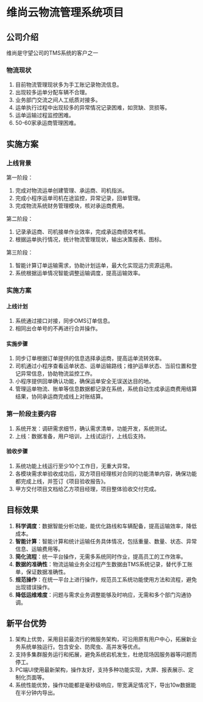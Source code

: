 # 维尚云物流管理系统项目

## 公司介绍
维尚是守望公司的TMS系统的客户之一

### 物流现状
1. 目前物流管理现状多为手工账记录物流信息。
2. 出现较多运单分配车辆不合理。
3. 业务部门交流之间人工纸质对接多。
4. 运单执行过程中出现较多的异常情况记录困难，如货缺、货损等。
5. 运单运输过程监控困难。
6. 50-60家承运商管理困难。

## 实施方案

### 上线背景
第一阶段：
1. 完成对物流运单创建管理、承运商、司机指派。
2. 完成小程序运单司机在途监控，异常记录，回单管理。
3. 完成物流系统财务管理模块，核对承运商费用。

第二阶段：
1. 记录承运商、司机接单作业效率，完成承运商绩效考核。
2. 根据运单执行情况，统计物流管理现状，输出决策报表、图标。

第三阶段：
1. 智能计算订单运输需求，协助计划运单，最大化实现运力资源运用。
2. 系统根据运单情况智能调整运输调度，提高运输效率。

### 实施方案

#### 上线计划
1. 系统通过接口对接，同步OMS订单信息。
2. 相同出仓单号的不再进行合并操作。

#### 实施步骤
1. 同步订单根据订单提供的信息选择承运商，提高运单流转效率。
2. 司机通过小程序查看运单状态、运单运输路线；维护运单状态、当前位置和登记异常信息，协助物流监控工作。
3. 小程序提供回单确认功能，确保运单安全无误送达目的地。
4. 管理运单物流、账单等信息数据都记录在系统，系统自动生成承运商费用结算结果，协同承运商完成线上对账结算。

### 第一阶段主要内容
1. 系统开发：调研需求细节，确认需求清单，功能开发，系统测试。
2. 上线：数据准备，用户培训，上线试运行，上线后支持。

#### 验收步骤
1. 系统功能上线运行至少10个工作日，无重大异常。
2. 各模块需求单验收成功后，双方项目经理核对合同的功能清单内容，确保功能都完成上线，并签订《项目验收报告》。
3. 甲方交付项目文档给乙方项目经理，项目整体验收交付完成。

## 目标效果

1. **科学调度**：数据智能分析功能，能优化路线和车辆配备，提高运输效率，降低成本。
2. **智能计算**：智能计算和统计运输任务具体情况，包括重量、数量、状态、异常信息、运输费用等。
3. **简化流程**：统一平台操作，无需多系统同时作业，提高员工的工作效率。
4. **数据的准确性**：物流运输业务全过程产生数据由TMS系统记录，替代手工账单，保证数据准确性。
5. **规范操作**：在统一平台上进行操作，规范员工系统功能使用方法和流程，避免出现错误操作。
6. **降低运维难度**：问题与需求业务调整能够及时响应，无需和多个部门沟通协调。

## 新平台优势

1. 架构上优势，采用目前最流行的微服务架构，可沿用原有用户中心，拓展新业务系统单独运行。包含安全、防爬虫、高并发等优点。
2. 支持多集群服务运行和拓展，避免系统宕机发生，杜绝现场因服务器等问题而停工。
3. PC端UI使用最新架构，操作友好，支持多种功能实现，大屏、报表展示、定制化页面等。
4. 系统性能优势，操作功能都是毫秒级响应，带宽满足情况下，导出10w数据能在半分钟内导出。
